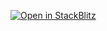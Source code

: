 [![Open in StackBlitz](https://developer.stackblitz.com/img/open_in_stackblitz.svg)](https://stackblitz.com/github/franxois/2022-12-storybbok-nextjs)
